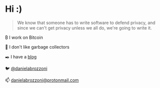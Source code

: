 # Hi :)

> We know that someone has to write software to defend privacy,
> and since we can't get privacy unless we all do, we're going to write it.

₿ I work on Bitcoin

🦀 I don't like garbage collectors

✒️ I have a [blog](https://danielabrozzoni.com)

🐦 [@danielabrozzoni](https://twitter.com/danielabrozzoni)

📫 danielabrozzoni@protonmail.com

<!--
**danielabrozzoni/danielabrozzoni** is a ✨ _special_ ✨ repository because its `README.md` (this file) appears on your GitHub profile.

Here are some ideas to get you started:

- 🔭 I’m currently working on ...
- 🌱 I’m currently learning ...
- 👯 I’m looking to collaborate on ...
- 🤔 I’m looking for help with ...
- 💬 Ask me about ...
- 📫 How to reach me: ...
- 😄 Pronouns: ...
- ⚡ Fun fact: ...
-->
